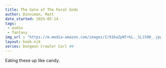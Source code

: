 ```yaml
---
title: The Gate of The Feral Gods
author: Dinniman, Matt
date_started: 2025-05-14
tags: 
 - audio
 - fantasy 
img_url : "https://m.media-amazon.com/images/I/91baZpNT+kL._SL1500_.jpg"
layout: book.njk
series: Dungeon Crawler Carl #4
---
```

Eating these up like candy.